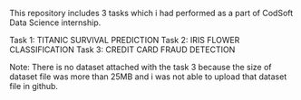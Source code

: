 This repository includes 3 tasks which i had performed as a part of CodSoft Data Science internship.


Task 1: TITANIC SURVIVAL PREDICTION
Task 2: IRIS FLOWER CLASSIFICATION
Task 3: CREDIT CARD FRAUD DETECTION


Note: There is no dataset attached with the task 3 because the size of dataset file was more than 25MB and i was not able to upload that dataset file in github.
